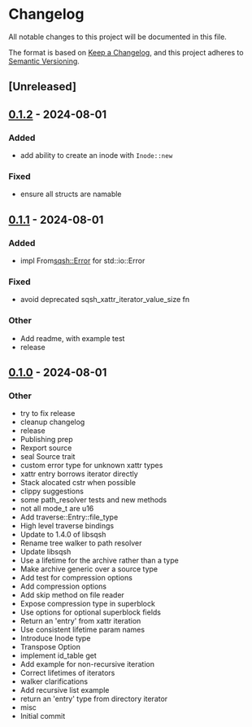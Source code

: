 # Changelog

All notable changes to this project will be documented in this file.

The format is based on [Keep a Changelog](https://keepachangelog.com/en/1.0.0/),
and this project adheres to [Semantic Versioning](https://semver.org/spec/v2.0.0.html).

## [Unreleased]

## [0.1.2](https://github.com/Dr-Emann/sqsh-rs/compare/sqsh-rs-v0.1.1...sqsh-rs-v0.1.2) - 2024-08-01

### Added
- add ability to create an inode with `Inode::new`

### Fixed
- ensure all structs are namable

## [0.1.1](https://github.com/Dr-Emann/sqsh-rs/compare/sqsh-rs-v0.1.0...sqsh-rs-v0.1.1) - 2024-08-01

### Added
- impl From<sqsh::Error> for std::io::Error

### Fixed
- avoid deprecated sqsh_xattr_iterator_value_size fn

### Other
- Add readme, with example test
- release

## [0.1.0](https://github.com/Dr-Emann/sqsh-rs/releases/tag/sqsh-rs-v0.1.0) - 2024-08-01

### Other
- try to fix release
- cleanup changelog
- release
- Publishing prep
- Rexport source
- seal Source trait
- custom error type for unknown xattr types
- xattr entry borrows iterator directly
- Stack alocated cstr when possible
- clippy suggestions
- some path_resolver tests and new methods
- not all mode_t are u16
- Add traverse::Entry::file_type
- High level traverse bindings
- Update to 1.4.0 of libsqsh
- Rename tree walker to path resolver
- Update libsqsh
- Use a lifetime for the archive rather than a type
- Make archive generic over a source type
- Add test for compression options
- Add compression options
- Add skip method on file reader
- Expose compression type in superblock
- Use options for optional superblock fields
- Return an 'entry' from xattr iteration
- Use consistent lifetime param names
- Introduce Inode type
- Transpose Option<Result>
- implement id_table get
- Add example for non-recursive iteration
- Correct lifetimes of iterators
- walker clarifications
- Add recursive list example
- return an 'entry' type from directory iterator
- misc
- Initial commit

